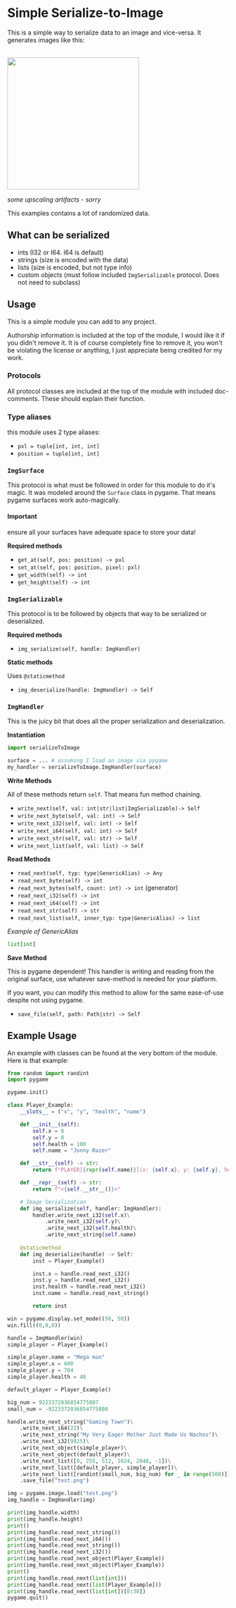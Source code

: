 # Simple Serialize-to-Image

This is a simple way to serialize data to an image and vice-versa.
It generates images like this:

<br>
<img src="test.png" width=300>

*some upscaling artifacts - sorry*

This examples contains a lot of randomized data.

## What can be serialized

* ints (I32 or I64. I64 is default)
* strings (size is encoded with the data)
* lists (size is encoded, but not type info)
* custom objects (must follow included `ImgSerializable` protocol. Does not need to subclass)

## Usage

This is a simple module you can add to any project.

Authorship information is included at the top of the module, I would like it if
you didn't remove it. It is of course completely fine to remove it, you won't be violating
the license or anything, I just appreciate being credited for my work.

### Protocols

All protocol classes are included at the top of
the module with included doc-comments. These should explain their function.

### Type aliases

this module uses 2 type aliases:

* `pxl = tuple[int, int, int]`
* `position = tuple[int, int]`

### `ImgSurface`

This protocol is what must be followed in order for this module to do it's magic. It was modeled around the `Surface` class in pygame. That means pygame surfaces work auto-magically.

#### Important
ensure all your surfaces have adequate space to store your data!

**Required methods**

* `get_at(self, pos: position) -> pxl`
* `set_at(self, pos: position, pixel: pxl)`
* `get_width(self) -> int`
* `get_height(self) -> int`


### `ImgSerializable`

This protocol is to be followed by objects that way to be serialized or deserialized.

**Required methods**

* `img_serialize(self, handle: ImgHandler)`

**Static methods**

Uses `@staticmethod`

* `img_deserialize(handle: ImgHandler) -> Self`

### `ImgHandler`

This is the juicy bit that does all the proper serialization and deserialization.

**Instantiation**

```py
import serializeToImage

surface = ... # assuming I load an image via pygame
my_handler = serializeToImage.ImgHandler(surface)
```

**Write Methods**

All of these methods return `self`. That means fun method chaining.

* `write_next(self, val: int|str|list|ImgSerializable)-> Self`
* `write_next_byte(self, val: int) -> Self`
* `write_next_i32(self, val: int) -> Self`
* `write_next_i64(self, val: int) -> Self`
* `write_next_str(self, val: str) -> Self`
* `write_next_list(self, val: list) -> Self`

**Read Methods**

* `read_next(self, typ: type|GenericAlias) -> Any`
* `read_next_byte(self) -> int`
* `read_next_bytes(self, count: int) -> int` (generator)
* `read_next_i32(self) -> int`
* `read_next_i64(self) -> int`
* `read_next_str(self) -> str`
* `read_next_list(self, inner_typ: type|GenericAlias) -> list`

*Example of GenericAlias*

```py
list[int]
```

**Save Method**

This is pygame dependent!
This handler is writing and reading from the original surface, use whatever save-method is needed for your platform.

If you want, you can modify this method to allow for the same ease-of-use despite not using pygame.

* `save_file(self, path: Path|str) -> Self`

## Example Usage

An example with classes can be found at the very bottom of the module. Here is that example:


```py
from random import randint
import pygame

pygame.init()

class Player_Example:
    __slots__ = ("x", "y", "health", "name")

    def __init__(self):
        self.x = 0
        self.y = 0
        self.health = 100
        self.name = "Jonny Razer"

    def __str__(self) -> str:
        return f"PLAYER[{repr(self.name)}](x: {self.x}, y: {self.y}, health: {self.health})"

    def __repr__(self) -> str:
        return f"<{self.__str__()}>"

    # Image Serialization
    def img_serialize(self, handler: ImgHandler):
        handler.write_next_i32(self.x)\
            .write_next_i32(self.y)\
            .write_next_i32(self.health)\
            .write_next_string(self.name)
    
    @staticmethod
    def img_deserialize(handle) -> Self:
        inst = Player_Example()

        inst.x = handle.read_next_i32()
        inst.y = handle.read_next_i32()
        inst.health = handle.read_next_i32()
        inst.name = handle.read_next_string()

        return inst

win = pygame.display.set_mode((50, 50))
win.fill((0,0,0))

handle = ImgHandler(win)
simple_player = Player_Example()

simple_player.name = "Mega man"
simple_player.x = 600
simple_player.y = 784
simple_player.health = 48

default_player = Player_Example()

big_num = 9223372036854775807
small_num = -9223372036854775808

handle.write_next_string("Gaming Town")\
    .write_next_i64(22)\
    .write_next_string("My Very Eager Mother Just Made Us Nachos")\
    .write_next_i32(9925)\
    .write_next_object(simple_player)\
    .write_next_object(default_player)\
    .write_next_list([0, 255, 512, 1024, 2048, -1])\
    .write_next_list([default_player, simple_player])\
    .write_next_list([randint(small_num, big_num) for _ in range(500)])\
    .save_file("test.png")

img = pygame.image.load("test.png")
img_handle = ImgHandler(img)

print(img_handle.width)
print(img_handle.height)
print()
print(img_handle.read_next_string())
print(img_handle.read_next_i64())
print(img_handle.read_next_string())
print(img_handle.read_next_i32())
print(img_handle.read_next_object(Player_Example))
print(img_handle.read_next_object(Player_Example))
print()
print(img_handle.read_next(list[int]))
print(img_handle.read_next(list[Player_Example]))
print(img_handle.read_next(list[int])[0:30])
pygame.quit()
```
